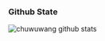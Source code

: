<!--
### Hi there 👋
-->

### Github State
![chuwuwang github stats](https://github-readme-stats.vercel.app/api?username=chuwuwang&show_icons=true&theme=radical)

<!--
**chuwuwang/chuwuwang** is a ✨ _special_ ✨ repository because its `README.md` (this file) appears on your GitHub profile.

Here are some ideas to get you started:

- 🔭 I’m currently working on ...
- 🌱 I’m currently learning ...
- 👯 I’m looking to collaborate on ...
- 🤔 I’m looking for help with ...
- 💬 Ask me about ...
- 📫 How to reach me: ...
- 😄 Pronouns: ...
- ⚡ Fun fact: ...
-->

